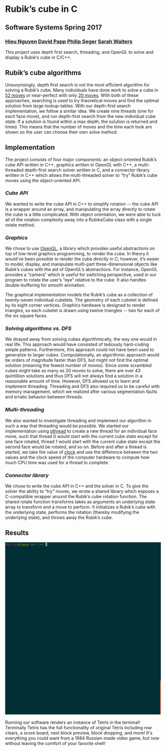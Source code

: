 # Rubik’s cube in C
## Software Systems Spring 2017
### [Hieu Nguyen](https://github.com/thecardkid) [David Papp](https://github.com/davpapp) [Philip Seger](https://github.com/segerphilip) [Sarah Walters](https://github.com/sarahwalters)
This project uses depth first search, threading, and OpenGL to solve and display a Rubik’s cube in C/C++.

## Rubik’s cube algorithms
Unsurprisingly, depth first search is not the most efficient algorithm for solving a Rubik’s cube. Many individuals have done work to solve a cube in [52 moves](https://www.jaapsch.net/puzzles/thistle.htm) or near-perfect with only [20 moves](http://kociemba.org/cube.htm). With both of these approaches, searching is used to try theoretical moves and find the optimal solution from large lookup-tables. With our depth-first search implementation, we follow a similar idea. We create nine threads (one for each face move), and run depth-first search from the new individual cube state. If a solution is found within a max depth, the solution is returned and timed. This means that the number of moves and the time each took are shown so the user can choose their own solve method.

## Implementation
The project consists of four major components: an object-oriented Rubik’s cube API written in C++, graphics written in OpenGL with C++, a multi-threaded depth-first search solver written in C, and a connector library written in C++ which allows the multi-threaded solver to “try” Rubik’s cube moves using the object-oriented API.

### _Cube API_
We wanted to write the cube API in C++ to simplify rotation -- the cube API is a wrapper around an array, and manipulating the array directly to rotate the cube is a little complicated. With object orientation, we were able to tuck all of the rotation complexity away into a RubiksCube class with a single rotate method.

### _Graphics_
We chose to use [OpenGL](http://www.glprogramming.com/red/chapter01.html), a library which provides useful abstractions on top of low-level graphics programming, to render the cube. In theory it would’ve been possible to render the cube directly in C; however, it’s easier to model, display, and manipulate multi-part three-dimensional objects like Rubik’s cubes with the aid of OpenGL’s abstractions. For instance, OpenGL provides a “camera” which is useful for switching perspective, used in our program to rotate the user’s “eye” relative to the cube. It also handles double-buffering for smooth animation.

The graphical implementation models the Rubik’s cube as a collection of twenty-seven individual cubelets. The geometry of each cubelet is defined by its eight corner vertices. Graphics hardware is designed to render triangles, so each cubelet is drawn using twelve triangles -- two for each of the six square faces.

### _Solving algorithms vs. DFS_
We strayed away from solving cubes algorithmically, the way one would in real life. This approach would have consisted of tediously hard-coding simple patterns. Furthermore, this approach could not have been used to generalize to larger cubes.  Computationally, an algorithmic approach would be orders of magnitude faster than DFS, but might not find the optimal solution (meaning the fewest number of moves).
Since some scrambled cubes might take as many as 20 moves to solve, there are over 43 quintillion solutions and thus DFS will not always find a solution in a reasonable amount of time. However, DFS allowed us to learn and implement threading. Threading and DFS also required us to be careful with memory management, which we realized after various segmentation faults and erratic behavior between threads.

### _Multi-threading_
We also wanted to investigate threading and implement our algorithm in such a way that threading would be possible. We started our implementation using [pthread](https://computing.llnl.gov/tutorials/pthreads/) to create a new thread for an individual face move, such that thread 0 would start with the current cube state except for one face rotated, thread 1 would start with the current cube state except the second face would be rotated, and so on. Before and after a thread is started, we take the value of [clock](http://www.gnu.org/software/libc/manual/html_node/CPU-Time.html) and use the difference between the two values and the clock speed of the computer hardware to compute how much CPU time was used for a thread to complete.

### _Connector library_
We chose to write the cube API in C++ and the solver in C. To give the solver the ability to “try” moves, we wrote a shared library which exposes a C-compatible wrapper around the Rubik’s cube rotation function. The shared rotate function transforms takes as arguments an underlying state array to transform and a move to perform. It initializes a Rubik’s cube with the underlying state, performs the rotation (thereby modifying the underlying state), and throws away the Rubik’s cube.

## Results

![demo](docs/demo.gif)

Running our software renders an instance of Tetris in the terminal! Terminally Tetris has the full functionality of original Tetris including row clears, a score board, next block preview, block dropping, and more! It's everything you could want from a 1984 Russian-made video game, but now without leaving the comfort of your favorite shell!
